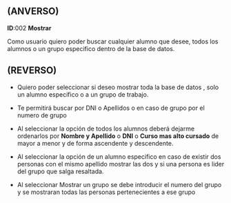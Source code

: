 ## (ANVERSO)

**ID**:002 **Mostrar**

Como usuario quiero poder buscar cualquier alumno que desee, todos los alumnos o un grupo especifico dentro de la base de datos.


## (REVERSO)

* Quiero poder seleccionar si deseo mostrar toda la base de datos , solo un alumno específico o a un grupo de trabajo.

* Te permitirá buscar por DNI o Apellidos o en caso de grupo por el numero de grupo

* Al seleccionar la opción de todos los alumnos deberá dejarme ordenarlos por **Nombre y Apellido** o **DNI** o **Curso mas alto cursado** de mayor a menor y de forma ascendente y descendente.

* Al seleccionar la opción de un alumno especifico en caso de existir dos personas con el mismo apellido mostrar las dos y si una persona es lider del grupo que salga resaltada.

* Al seleccionar Mostrar un grupo se debe introducir el numero del grupo y se mostraran todas las personas pertenecientes a ese grupo
